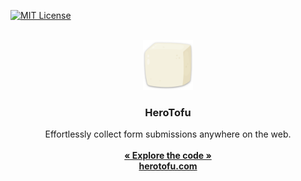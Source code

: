[![MIT License][license-shield]][license-url]

<br />
<div align="center">
  <a href="https://github.com/herotofu/herotofu">
    <img src="logo.png" alt="Logo" width="80" height="80">
  </a>

<h3 align="center">HeroTofu</h3>

  <p align="center">
    Effortlessly collect form submissions anywhere on the web.
    <br /><br />
    <a href="https://github.com/herotofu/herotofu"><strong>&laquo; Explore the code &raquo;</strong></a>
    <br />
    <a href="https://herotofu.com"><strong>herotofu.com</strong></a>
  </p>
</div>

[license-shield]: https://img.shields.io/github/license/herotofu/herotofu.svg?style=for-the-badge
[license-url]: https://github.com/herotofu/herotofu/blob/main/LICENSE
